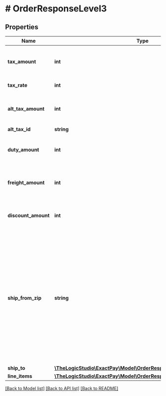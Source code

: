 # # OrderResponseLevel3

## Properties

Name | Type | Description | Notes
------------ | ------------- | ------------- | -------------
**tax_amount** | **int** | In smallest currency units, for example, in cents. | [optional]
**tax_rate** | **int** | Tax rate of the Order. | [optional]
**alt_tax_amount** | **int** | In smallest currency units, for example, in cents. | [optional]
**alt_tax_id** | **string** |  | [optional]
**duty_amount** | **int** | In smallest currency units, for example, in cents. | [optional]
**freight_amount** | **int** | In smallest currency units, for example, in cents. | [optional]
**discount_amount** | **int** | In smallest currency units, for example, in cents. | [optional]
**ship_from_zip** | **string** | The postal code where the customer is located. Five-digit (example: 33558) or nine-digit (33558-3321) format is acceptable for the USA. Six digit(A0A 0A0) or (A0A0A0) format is acceptable for Canada. | [optional]
**ship_to** | [**\TheLogicStudio\ExactPay\Model\OrderResponseLevel3ShipTo**](OrderResponseLevel3ShipTo.md) |  | [optional]
**line_items** | [**\TheLogicStudio\ExactPay\Model\OrderResponseLevel3LineItemsInner[]**](OrderResponseLevel3LineItemsInner.md) |  | [optional]

[[Back to Model list]](../../README.md#models) [[Back to API list]](../../README.md#endpoints) [[Back to README]](../../README.md)
